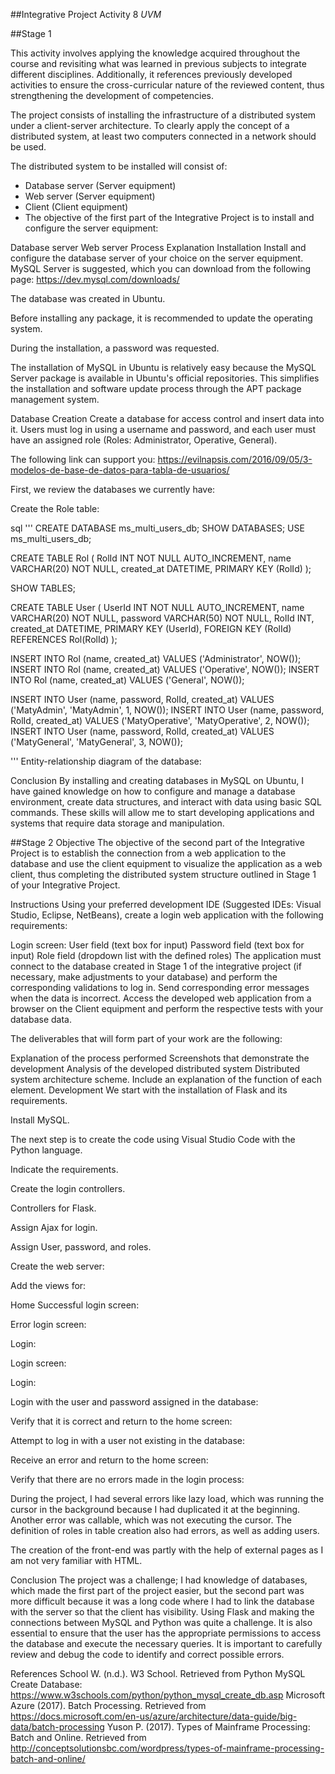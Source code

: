 ##Integrative Project Activity 8 _UVM_

##Stage 1

This activity involves applying the knowledge acquired throughout the course and revisiting what was learned in previous subjects to integrate different disciplines. Additionally, it references previously developed activities to ensure the cross-curricular nature of the reviewed content, thus strengthening the development of competencies.

The project consists of installing the infrastructure of a distributed system under a client-server architecture. To clearly apply the concept of a distributed system, at least two computers connected in a network should be used.

The distributed system to be installed will consist of:

- Database server (Server equipment)
- Web server (Server equipment)
- Client (Client equipment)
- The objective of the first part of the Integrative Project is to install and configure the server equipment:

Database server
Web server
Process Explanation
Installation
Install and configure the database server of your choice on the server equipment. MySQL Server is suggested, which you can download from the following page: https://dev.mysql.com/downloads/

The database was created in Ubuntu.

Before installing any package, it is recommended to update the operating system.

During the installation, a password was requested.

The installation of MySQL in Ubuntu is relatively easy because the MySQL Server package is available in Ubuntu's official repositories. This simplifies the installation and software update process through the APT package management system.

Database Creation
Create a database for access control and insert data into it. Users must log in using a username and password, and each user must have an assigned role (Roles: Administrator, Operative, General).

The following link can support you: https://evilnapsis.com/2016/09/05/3-modelos-de-base-de-datos-para-tabla-de-usuarios/

First, we review the databases we currently have:

Create the Role table:

sql
'''
CREATE DATABASE ms_multi_users_db;
SHOW DATABASES;
USE ms_multi_users_db;

CREATE TABLE Rol (
RolId INT NOT NULL AUTO_INCREMENT,
name VARCHAR(20) NOT NULL,
created_at DATETIME,
PRIMARY KEY (RolId)
);

SHOW TABLES;

CREATE TABLE User (
UserId INT NOT NULL AUTO_INCREMENT,
name VARCHAR(20) NOT NULL,
password VARCHAR(50) NOT NULL,
RolId INT,
created_at DATETIME,
PRIMARY KEY (UserId),
FOREIGN KEY (RolId) REFERENCES Rol(RolId)
);

INSERT INTO Rol (name, created_at) VALUES ('Administrator', NOW());
INSERT INTO Rol (name, created_at) VALUES ('Operative', NOW());
INSERT INTO Rol (name, created_at) VALUES ('General', NOW());

INSERT INTO User (name, password, RolId, created_at) VALUES ('MatyAdmin', 'MatyAdmin', 1, NOW());
INSERT INTO User (name, password, RolId, created_at) VALUES ('MatyOperative', 'MatyOperative', 2, NOW());
INSERT INTO User (name, password, RolId, created_at) VALUES ('MatyGeneral', 'MatyGeneral', 3, NOW());

'''
Entity-relationship diagram of the database:

Conclusion
By installing and creating databases in MySQL on Ubuntu, I have gained knowledge on how to configure and manage a database environment, create data structures, and interact with data using basic SQL commands. These skills will allow me to start developing applications and systems that require data storage and manipulation.

##Stage 2
Objective
The objective of the second part of the Integrative Project is to establish the connection from a web application to the database and use the client equipment to visualize the application as a web client, thus completing the distributed system structure outlined in Stage 1 of your Integrative Project.

Instructions
Using your preferred development IDE (Suggested IDEs: Visual Studio, Eclipse, NetBeans), create a login web application with the following requirements:

Login screen:
User field (text box for input)
Password field (text box for input)
Role field (dropdown list with the defined roles)
The application must connect to the database created in Stage 1 of the integrative project (if necessary, make adjustments to your database) and perform the corresponding validations to log in.
Send corresponding error messages when the data is incorrect.
Access the developed web application from a browser on the Client equipment and perform the respective tests with your database data.

The deliverables that will form part of your work are the following:

Explanation of the process performed
Screenshots that demonstrate the development
Analysis of the developed distributed system
Distributed system architecture scheme. Include an explanation of the function of each element.
Development
We start with the installation of Flask and its requirements.

Install MySQL.

The next step is to create the code using Visual Studio Code with the Python language.

Indicate the requirements.

Create the login controllers.

Controllers for Flask.

Assign Ajax for login.

Assign User, password, and roles.

Create the web server:

Add the views for:

Home
Successful login screen:

Error login screen:

Login:

Login screen:

Login:

Login with the user and password assigned in the database:

Verify that it is correct and return to the home screen:

Attempt to log in with a user not existing in the database:

Receive an error and return to the home screen:

Verify that there are no errors made in the login process:

During the project, I had several errors like lazy load, which was running the cursor in the background because I had duplicated it at the beginning. Another error was callable, which was not executing the cursor. The definition of roles in table creation also had errors, as well as adding users.

The creation of the front-end was partly with the help of external pages as I am not very familiar with HTML.

Conclusion
The project was a challenge; I had knowledge of databases, which made the first part of the project easier, but the second part was more difficult because it was a long code where I had to link the database with the server so that the client has visibility. Using Flask and making the connections between MySQL and Python was quite a challenge. It is also essential to ensure that the user has the appropriate permissions to access the database and execute the necessary queries. It is important to carefully review and debug the code to identify and correct possible errors.

References
School W. (n.d.). W3 School. Retrieved from Python MySQL Create Database: https://www.w3schools.com/python/python_mysql_create_db.asp
Microsoft Azure (2017). Batch Processing. Retrieved from https://docs.microsoft.com/en-us/azure/architecture/data-guide/big-data/batch-processing
Yuson P. (2017). Types of Mainframe Processing: Batch and Online. Retrieved from http://conceptsolutionsbc.com/wordpress/types-of-mainframe-processing-batch-and-online/

